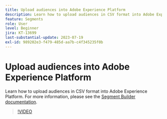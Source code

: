 ```yaml
---
title: Upload audiences into Adobe Experience Platform
description: Learn how to upload audiences in CSV format into Adobe Experience Platform.
feature: Segments
role: User
level: Beginner
jira: KT-13699
last-substantial-update: 2023-07-19
exl-id: 989202e3-f479-485d-aa7b-c4f345235f0b
---
```

# Upload audiences into Adobe Experience Platform

Learn how to upload audiences in CSV format into Adobe Experience Platform. For more information, please see the [Segment Builder documentation](https://experienceleague.adobe.com/en/docs/experience-platform/segmentation/ui/audience-portal#import-audience).

>[!VIDEO](https://video.tv.adobe.com/v/3421714/?learn=on&enablevpops)
